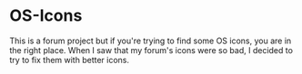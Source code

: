 # OS-Icons
This is a forum project but if you're trying to find some OS icons, you are in the right place.
When I saw that my forum's icons were so bad, I decided to try to fix them with better icons.
